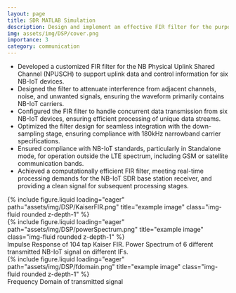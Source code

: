 ```yaml
---
layout: page
title: SDR MATLAB Simulation
description: Design and implement an effective FIR filter for the purpose of isolating the desired NB-IoT signal from a composite IF signal. 
img: assets/img/DSP/cover.png
importance: 3
category: communication
---
```


- Developed a customized FIR filter for the NB Physical Uplink Shared Channel (NPUSCH) to support uplink data and control information for six NB-IoT devices.
- Designed the filter to attenuate interference from adjacent channels, noise, and unwanted signals, ensuring the waveform primarily contains NB-IoT carriers.
- Configured the FIR filter to handle concurrent data transmission from six NB-IoT devices, ensuring efficient processing of unique data streams.
- Optimized the filter design for seamless integration with the down-sampling stage, ensuring compliance with 180kHz narrowband carrier specifications.
- Ensured compliance with NB-IoT standards, particularly in Standalone mode, for operation outside the LTE spectrum, including GSM or satellite communication bands.
- Achieved a computationally efficient FIR filter, meeting real-time processing demands for the NB-IoT SDR base station receiver, and providing a clean signal for subsequent processing stages.

<div class="row">
    <div class="col-sm mt-6 mt-md-0">
        {% include figure.liquid loading="eager" path="assets/img/DSP/KaiserFIR.png" title="example image" class="img-fluid rounded z-depth-1" %}
    </div>
    <div class="col-sm mt-6 mt-md-0">
        {% include figure.liquid loading="eager" path="assets/img/DSP/powerSpectrum.png" title="example image" class="img-fluid rounded z-depth-1" %}
    </div>
</div>
<div class="caption">
Impulse Response of 104 tap Kaiser FIR. Power Spectrum of 6 different transmitted NB-IoT signal on different IFs. 
</div>
<div class="row">
    <div class="col-sm mt-3 mt-md-0">
        {% include figure.liquid loading="eager" path="assets/img/DSP/fdomain.png" title="example image" class="img-fluid rounded z-depth-1" %}
    </div>
</div>
<div class="caption">
    Frequency Domain of transmitted signal
</div>
